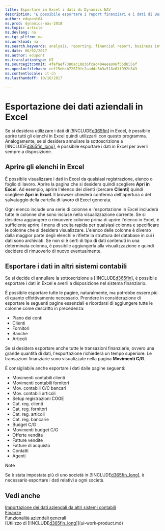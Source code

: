 ```yaml
---
title: Esportare in Excel i dati di Dynamics NAV
description: "È possibile esportare i report finanziari e i dati di Business Intelligence da Dynamics NAV in Excel o aprire i dati di Dynamics NAV in Excel."
author: edupont04
ms.prod: dynamics-nav-2018
ms.topic: article
ms.devlang: na
ms.tgt_pltfrm: na
ms.workload: na
ms.search.keywords: analysis, reporting, financial report, business intelligence, BI, Excel
ms.date: 06/02/2017
ms.author: edupont
ms.translationtype: HT
ms.sourcegitcommit: 4fefaef7380ac10836fcac404eea006f55d8556f
ms.openlocfilehash: eef15ebcb72679fc2aaddc3b3a518e61f992b343
ms.contentlocale: it-ch
ms.lasthandoff: 10/16/2017

---
```

# <a name="exporting-your-business-data-to-excel"></a>Esportazione dei dati aziendali in Excel
Se si desidera utilizzare i dati di [!INCLUDE[d365fin](includes/d365fin_md.md)] in Excel, è possibile aprire tutti gli elenchi in Excel quindi utilizzarli con questo programma. Analogamente, se si desidera annullare la sottoscrizione a [!INCLUDE[d365fin_long](includes/d365fin_long_md.md)], è possibile esportare i dati in Excel per averli sempre a disposizione.

## <a name="opening-lists-in-excel"></a>Aprire gli elenchi in Excel
È possibile visualizzare i dati in Excel da qualsiasi registrazione, elenco o foglio di lavoro. Aprire la pagina che si desidera quindi scegliere **Apri in Excel**. Ad esempio, aprire l'elenco dei clienti (cercare **Clienti**) quindi scegliere **Apri in Excel**. Il browser chiederà conferma dell'apertura o del salvataggio della cartella di lavoro di Excel generata.  

Ogni elenco include una serie di colonne e l'esportazione in Excel includerà tutte le colonne che sono incluse nella visualizzazione corrente. Se si desidera aggiungere o rimuovere colonne prima di aprire l'elenco in Excel, è sufficiente aprire il menu di scelta rapida per qualsiasi colonna e specificare le colonne che si desidera visualizzare. L'elenco delle colonne è diverso dalla maggior parte degli elenchi e riflette la struttura del database in cui i dati sono archiviati. Se non si è certi di tipo di dati contenuti in una determinata colonna, è possibile aggiungerla alla visualizzazione e quindi decidere di rimuoverlo di nuovo eventualmente.  

## <a name="exporting-data-to-other-finance-systems"></a>Esportare i dati in altri sistemi contabili
Se si decide di annullare la sottoscrizione a [!INCLUDE[d365fin](includes/d365fin_md.md)], è possibile esportare i dati in Excel e averli a disposizione nel sistema finanziario.  

È possibile esportare tutte le pagine, naturalmente, ma potrebbe essere più di quanto effettivamente necessario. Prendere in considerazione di esportare le seguenti pagine essenziali e ricordarsi di aggiungere tutte le colonne come descritto in precedenza:  

* Piano dei conti  
* Clienti  
* Fornitori  
* Banche  
* Articoli  

Se si desidera esportare anche tutte le transazioni finanziarie, ovvero una grande quantità di dati, l'esportazione richiederà un tempo superiore. Le transazioni finanziarie sono visualizzate nella pagina **Movimenti C/G**.  

È consigliabile anche esportare i dati dalle pagine seguenti:  

* Movimenti contabili clienti  
* Movimenti contabili fornitori  
* Mov. contabili C/C bancari  
* Mov. contabili articoli  
* Setup registrazioni COGE  
* Cat. reg. clienti  
* Cat. reg. fornitori  
* Cat. reg. articoli  
* Cat. reg. bancarie  
* Budget C/G  
* Movimenti budget C/G  
* Offerte vendita  
* Fatture vendite  
* Fatture di acquisto  
* Contatti  
* Agenti  

> [!NOTE]  
>   Se è stata impostata più di uno società in [!INCLUDE[d365fin_long](includes/d365fin_long_md.md)], è necessario esportare i dati relativi a ogni società.

## <a name="see-also"></a>Vedi anche
[Importazione dei dati aziendali da altri sistemi contabili](upload-data.md)  
[Finanze](finance.md)  
[Funzionalità aziendali generali](ui-across-business-areas.md)  
[Utilizzo di [!INCLUDE[d365fin_long](includes/d365fin_long_md.md)]](ui-work-product.md)  

